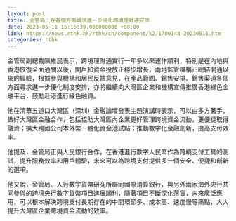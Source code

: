 ```yaml
---
layout: post
title: 金管局：在各個方面尋求進一步優化跨境理財通安排
date: 2023-05-11 15:16:39.000000000 +08:00
link: https://news.rthk.hk/rthk/ch/component/k2/1700148-20230511.htm
categories: rthk
---
```


金管局副總裁陳維民表示，跨境理財通實行一年多以來運作順利，特別是在內地與香港恢復全面通關以後，開戶和資金投放正穩步增長，兩地監管機構正總結開通以來的經驗，根據參與機構和居民反饋意見，在產品範圍、銷售安排、銷售渠道各個方面尋求進一步優化制度安排，亦將繼續向大灣區企業和機構宣傳推廣香港綠色金融平台，鼓勵赴港進行綠色融資。

他在清華五道口大灣區（深圳）金融論壇發表主題演講時表示，可以由多方著手，做好大灣區金融合作，包括協助大灣區內企業更好管理跨境資金流動，更便捷取得融資；擴大跨國公司本外幣一體化資金池試點；推動數字化金融創新，提高支付效率。

他提及，金管局正與人民銀行合作，在香港進行數字人民幣作為跨境支付工具的測試，提升服務效率和用戶體驗，未來可以為跨境支付提供多一個安全、便捷和創新的選項。

他又說，金管局、人行數字貨幣研究所聯同國際清算銀行，與另外兩家海外央行共同參與的跨境央行數字貨幣項目進展順利，隨著項目不斷深化落實，未來廣泛應用，可以根本解決跨境支付長期存在的中間環節多、成本高、速度慢等痛點，大大提升大灣區企業跨境資金流動的效率。
